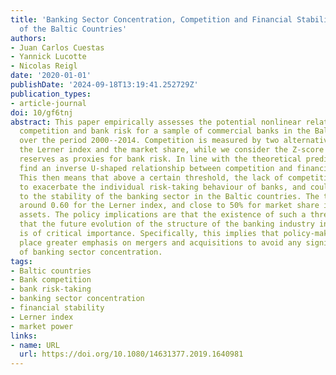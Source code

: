 ```yaml
---
title: 'Banking Sector Concentration, Competition and Financial Stability: The Case
  of the Baltic Countries'
authors:
- Juan Carlos Cuestas
- Yannick Lucotte
- Nicolas Reigl
date: '2020-01-01'
publishDate: '2024-09-18T13:19:41.252729Z'
publication_types:
- article-journal
doi: 10/gf6tnj
abstract: This paper empirically assesses the potential nonlinear relationship between
  competition and bank risk for a sample of commercial banks in the Baltic countries
  over the period 2000--2014. Competition is measured by two alternative indexes,
  the Lerner index and the market share, while we consider the Z-score and loan loss
  reserves as proxies for bank risk. In line with the theoretical predictions, we
  find an inverse U-shaped relationship between competition and financial stability.
  This then means that above a certain threshold, the lack of competition is likely
  to exacerbate the individual risk-taking behaviour of banks, and could be detrimental
  to the stability of the banking sector in the Baltic countries. The threshold is
  around 0.60 for the Lerner index, and close to 50% for market share in terms of
  assets. The policy implications are that the existence of such a threshold suggests
  that the future evolution of the structure of the banking industry in these countries
  is of critical importance. Specifically, this implies that policy-makers should
  place greater emphasis on mergers and acquisitions to avoid any significant increase
  of banking sector concentration.
tags:
- Baltic countries
- Bank competition
- bank risk-taking
- banking sector concentration
- financial stability
- Lerner index
- market power
links:
- name: URL
  url: https://doi.org/10.1080/14631377.2019.1640981
---
```

